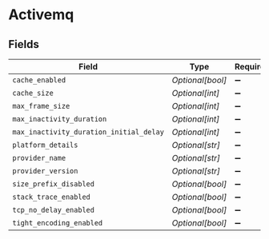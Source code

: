 # Activemq


## Fields

| Field                                   | Type                                    | Required                                | Description                             |
| --------------------------------------- | --------------------------------------- | --------------------------------------- | --------------------------------------- |
| `cache_enabled`                         | *Optional[bool]*                        | :heavy_minus_sign:                      | N/A                                     |
| `cache_size`                            | *Optional[int]*                         | :heavy_minus_sign:                      | N/A                                     |
| `max_frame_size`                        | *Optional[int]*                         | :heavy_minus_sign:                      | N/A                                     |
| `max_inactivity_duration`               | *Optional[int]*                         | :heavy_minus_sign:                      | N/A                                     |
| `max_inactivity_duration_initial_delay` | *Optional[int]*                         | :heavy_minus_sign:                      | N/A                                     |
| `platform_details`                      | *Optional[str]*                         | :heavy_minus_sign:                      | N/A                                     |
| `provider_name`                         | *Optional[str]*                         | :heavy_minus_sign:                      | N/A                                     |
| `provider_version`                      | *Optional[str]*                         | :heavy_minus_sign:                      | N/A                                     |
| `size_prefix_disabled`                  | *Optional[bool]*                        | :heavy_minus_sign:                      | N/A                                     |
| `stack_trace_enabled`                   | *Optional[bool]*                        | :heavy_minus_sign:                      | N/A                                     |
| `tcp_no_delay_enabled`                  | *Optional[bool]*                        | :heavy_minus_sign:                      | N/A                                     |
| `tight_encoding_enabled`                | *Optional[bool]*                        | :heavy_minus_sign:                      | N/A                                     |